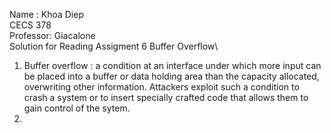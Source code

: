 Name : Khoa Diep\
CECS 378\
Professor: Giacalone\
Solution for Reading Assigment 6 Buffer Overflow\

1. Buffer overflow : a condition at an interface under which more input can be placed into a buffer or data holding area than the capacity allocated, overwriting other information. Attackers exploit such a condition to crash a system or to insert specially crafted code that allows them to gain control of the sytem.
2. 
